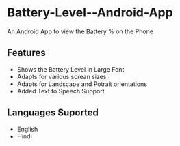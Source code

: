 # Battery-Level--Android-App
An Android App to view the Battery % on the Phone
## Features
- Shows the Battery Level in Large Font
- Adapts for various screan sizes
- Adapts for Landscape and Potrait orientations
- Added Text to Speech Support
## Languages Suported
- English 
- Hindi
